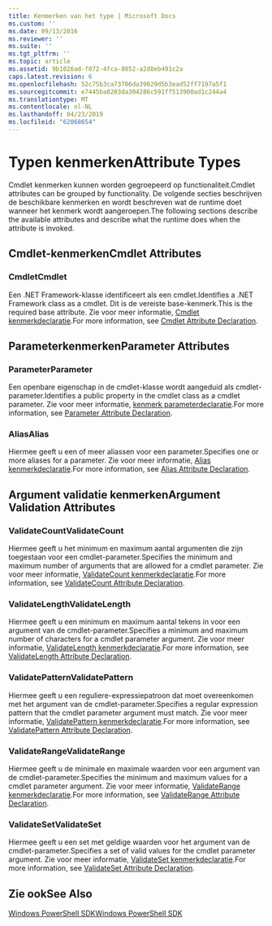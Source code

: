```yaml
---
title: Kenmerken van het type | Microsoft Docs
ms.custom: ''
ms.date: 09/13/2016
ms.reviewer: ''
ms.suite: ''
ms.tgt_pltfrm: ''
ms.topic: article
ms.assetid: 9b1026ad-f072-4fca-8052-a2d8eb491c2a
caps.latest.revision: 6
ms.openlocfilehash: 52c75b3ca73706da39029d5b3ead52ff7197a5f1
ms.sourcegitcommit: e7445ba8203da304286c591ff513900ad1c244a4
ms.translationtype: MT
ms.contentlocale: nl-NL
ms.lasthandoff: 04/23/2019
ms.locfileid: "62068654"
---
```

# <a name="attribute-types"></a><span data-ttu-id="c323e-102">Typen kenmerken</span><span class="sxs-lookup"><span data-stu-id="c323e-102">Attribute Types</span></span>

<span data-ttu-id="c323e-103">Cmdlet kenmerken kunnen worden gegroepeerd op functionaliteit.</span><span class="sxs-lookup"><span data-stu-id="c323e-103">Cmdlet attributes can be grouped by functionality.</span></span>
<span data-ttu-id="c323e-104">De volgende secties beschrijven de beschikbare kenmerken en wordt beschreven wat de runtime doet wanneer het kenmerk wordt aangeroepen.</span><span class="sxs-lookup"><span data-stu-id="c323e-104">The following sections describe the available attributes and describe what the runtime does when the attribute is invoked.</span></span>

## <a name="cmdlet-attributes"></a><span data-ttu-id="c323e-105">Cmdlet-kenmerken</span><span class="sxs-lookup"><span data-stu-id="c323e-105">Cmdlet Attributes</span></span>

### <a name="cmdlet"></a><span data-ttu-id="c323e-106">Cmdlet</span><span class="sxs-lookup"><span data-stu-id="c323e-106">Cmdlet</span></span>

<span data-ttu-id="c323e-107">Een .NET Framework-klasse identificeert als een cmdlet.</span><span class="sxs-lookup"><span data-stu-id="c323e-107">Identifies a .NET Framework class as a cmdlet.</span></span>
<span data-ttu-id="c323e-108">Dit is de vereiste base-kenmerk.</span><span class="sxs-lookup"><span data-stu-id="c323e-108">This is the required base attribute.</span></span>
<span data-ttu-id="c323e-109">Zie voor meer informatie, [Cmdlet kenmerkdeclaratie](./cmdlet-attribute-declaration.md).</span><span class="sxs-lookup"><span data-stu-id="c323e-109">For more information, see [Cmdlet Attribute Declaration](./cmdlet-attribute-declaration.md).</span></span>

## <a name="parameter-attributes"></a><span data-ttu-id="c323e-110">Parameterkenmerken</span><span class="sxs-lookup"><span data-stu-id="c323e-110">Parameter Attributes</span></span>

### <a name="parameter"></a><span data-ttu-id="c323e-111">Parameter</span><span class="sxs-lookup"><span data-stu-id="c323e-111">Parameter</span></span>

<span data-ttu-id="c323e-112">Een openbare eigenschap in de cmdlet-klasse wordt aangeduid als cmdlet-parameter.</span><span class="sxs-lookup"><span data-stu-id="c323e-112">Identifies a public property in the cmdlet class as a cmdlet parameter.</span></span>
<span data-ttu-id="c323e-113">Zie voor meer informatie, [kenmerk parameterdeclaratie](./parameter-attribute-declaration.md).</span><span class="sxs-lookup"><span data-stu-id="c323e-113">For more information, see [Parameter Attribute Declaration](./parameter-attribute-declaration.md).</span></span>

### <a name="alias"></a><span data-ttu-id="c323e-114">Alias</span><span class="sxs-lookup"><span data-stu-id="c323e-114">Alias</span></span>

<span data-ttu-id="c323e-115">Hiermee geeft u een of meer aliassen voor een parameter.</span><span class="sxs-lookup"><span data-stu-id="c323e-115">Specifies one or more aliases for a parameter.</span></span>
<span data-ttu-id="c323e-116">Zie voor meer informatie, [Alias kenmerkdeclaratie](./alias-attribute-declaration.md).</span><span class="sxs-lookup"><span data-stu-id="c323e-116">For more information, see [Alias Attribute Declaration](./alias-attribute-declaration.md).</span></span>

## <a name="argument-validation-attributes"></a><span data-ttu-id="c323e-117">Argument validatie kenmerken</span><span class="sxs-lookup"><span data-stu-id="c323e-117">Argument Validation Attributes</span></span>

### <a name="validatecount"></a><span data-ttu-id="c323e-118">ValidateCount</span><span class="sxs-lookup"><span data-stu-id="c323e-118">ValidateCount</span></span>

<span data-ttu-id="c323e-119">Hiermee geeft u het minimum en maximum aantal argumenten die zijn toegestaan voor een cmdlet-parameter.</span><span class="sxs-lookup"><span data-stu-id="c323e-119">Specifies the minimum and maximum number of arguments that are allowed for a cmdlet parameter.</span></span>
<span data-ttu-id="c323e-120">Zie voor meer informatie, [ValidateCount kenmerkdeclaratie](./validatecount-attribute-declaration.md).</span><span class="sxs-lookup"><span data-stu-id="c323e-120">For more information, see [ValidateCount Attribute Declaration](./validatecount-attribute-declaration.md).</span></span>

### <a name="validatelength"></a><span data-ttu-id="c323e-121">ValidateLength</span><span class="sxs-lookup"><span data-stu-id="c323e-121">ValidateLength</span></span>

<span data-ttu-id="c323e-122">Hiermee geeft u een minimum en maximum aantal tekens in voor een argument van de cmdlet-parameter.</span><span class="sxs-lookup"><span data-stu-id="c323e-122">Specifies a minimum and maximum number of characters for a cmdlet parameter argument.</span></span>
<span data-ttu-id="c323e-123">Zie voor meer informatie, [ValidateLength kenmerkdeclaratie](./validatelength-attribute-declaration.md).</span><span class="sxs-lookup"><span data-stu-id="c323e-123">For more information, see [ValidateLength Attribute Declaration](./validatelength-attribute-declaration.md).</span></span>

### <a name="validatepattern"></a><span data-ttu-id="c323e-124">ValidatePattern</span><span class="sxs-lookup"><span data-stu-id="c323e-124">ValidatePattern</span></span>

<span data-ttu-id="c323e-125">Hiermee geeft u een reguliere-expressiepatroon dat moet overeenkomen met het argument van de cmdlet-parameter.</span><span class="sxs-lookup"><span data-stu-id="c323e-125">Specifies a regular expression pattern that the cmdlet parameter argument must match.</span></span>
<span data-ttu-id="c323e-126">Zie voor meer informatie, [ValidatePattern kenmerkdeclaratie](./validatepattern-attribute-declaration.md).</span><span class="sxs-lookup"><span data-stu-id="c323e-126">For more information, see [ValidatePattern Attribute Declaration](./validatepattern-attribute-declaration.md).</span></span>

### <a name="validaterange"></a><span data-ttu-id="c323e-127">ValidateRange</span><span class="sxs-lookup"><span data-stu-id="c323e-127">ValidateRange</span></span>

<span data-ttu-id="c323e-128">Hiermee geeft u de minimale en maximale waarden voor een argument van de cmdlet-parameter.</span><span class="sxs-lookup"><span data-stu-id="c323e-128">Specifies the minimum and maximum values for a cmdlet parameter argument.</span></span>
<span data-ttu-id="c323e-129">Zie voor meer informatie, [ValidateRange kenmerkdeclaratie](./validaterange-attribute-declaration.md).</span><span class="sxs-lookup"><span data-stu-id="c323e-129">For more information, see [ValidateRange Attribute Declaration](./validaterange-attribute-declaration.md).</span></span>

### <a name="validateset"></a><span data-ttu-id="c323e-130">ValidateSet</span><span class="sxs-lookup"><span data-stu-id="c323e-130">ValidateSet</span></span>

<span data-ttu-id="c323e-131">Hiermee geeft u een set met geldige waarden voor het argument van de cmdlet-parameter.</span><span class="sxs-lookup"><span data-stu-id="c323e-131">Specifies a set of valid values for the cmdlet parameter argument.</span></span>
<span data-ttu-id="c323e-132">Zie voor meer informatie, [ValidateSet kenmerkdeclaratie](./validateset-attribute-declaration.md).</span><span class="sxs-lookup"><span data-stu-id="c323e-132">For more information, see [ValidateSet Attribute Declaration](./validateset-attribute-declaration.md).</span></span>

## <a name="see-also"></a><span data-ttu-id="c323e-133">Zie ook</span><span class="sxs-lookup"><span data-stu-id="c323e-133">See Also</span></span>

[<span data-ttu-id="c323e-134">Windows PowerShell SDK</span><span class="sxs-lookup"><span data-stu-id="c323e-134">Windows PowerShell SDK</span></span>](../windows-powershell-reference.md)
